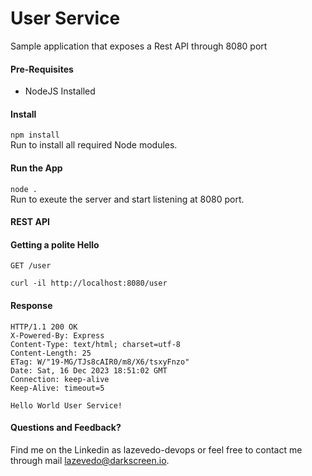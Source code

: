 # User Service

Sample application that exposes a Rest API through 8080 port

#### Pre-Requisites

* NodeJS Installed

#### Install

```npm install```<br>
Run to install all required Node modules.

#### Run the App

```node .```<br> 
Run to exeute the server and start listening at 8080 port.

#### REST API

#### Getting a polite Hello

```GET /user```<br>
```code
curl -il http://localhost:8080/user
```

#### Response

```code
HTTP/1.1 200 OK
X-Powered-By: Express
Content-Type: text/html; charset=utf-8
Content-Length: 25
ETag: W/"19-MG/TJs8cAIR0/m8/X6/tsxyFnzo"
Date: Sat, 16 Dec 2023 18:51:02 GMT
Connection: keep-alive
Keep-Alive: timeout=5

Hello World User Service!
```

#### Questions and Feedback?

Find me on the Linkedin as lazevedo-devops or feel free to contact me through mail lazevedo@darkscreen.io.
